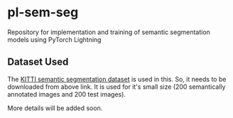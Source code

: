 # pl-sem-seg
Repository for implementation and training of semantic segmentation models using PyTorch Lightning

## Dataset Used
The [KITTI semantic segmentation dataset](http://www.cvlibs.net/datasets/kitti/eval_semseg.php?benchmark=semantics2015) is used in this. So, it needs to be downloaded from above link. It is used for it's small size (200 semantically annotated images and 200 test images).

More details will be added soon.

